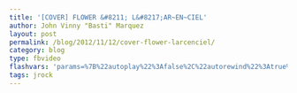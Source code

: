 ```yaml
---
title: '[COVER] FLOWER &#8211; L&#8217;AR~EN~CIEL'
author: John Vinny "Basti" Marquez
layout: post
permalink: /blog/2012/11/12/cover-flower-larcenciel/
category: blog
type: fbvideo
flashvars: 'params=%7B%22autoplay%22%3Afalse%2C%22autorewind%22%3Atrue%2C%22default_hd%22%3Afalse%2C%22dtsg%22%3A%22AQHXp7eFH87k%22%2C%22inline_player%22%3Afalse%2C%22lsd%22%3Anull%2C%22min_progress_update%22%3A300%2C%22pixel_ratio%22%3A1%2C%22player_origin%22%3A%22unknown%22%2C%22preload%22%3Afalse%2C%22source%22%3A%22snowlift%22%2C%22start_index%22%3A0%2C%22start_muted%22%3Afalse%2C%22use_spotlight%22%3Afalse%2C%22video_data%22%3A%5B%7B%22hd_src%22%3A%22https%3A%5C%2F%5C%2Ffbcdn-video-a.akamaihd.net%5C%2Fhvideo-ak-xpf1%5C%2Fv%5C%2Ft43.1792-2%5C%2F864594_4949017642220_3158257870_n.mp4%3Foh%3Df5234e7ff20ca448d9d3e6db6c015f94%26oe%3D53879F83%26__gda__%3D1401396443_a485c3b246f09be7615fb93c19d4d5ff%22%2C%22is_hds%22%3Afalse%2C%22index%22%3A0%2C%22rotation%22%3A0%2C%22sd_src%22%3A%22https%3A%5C%2F%5C%2Ffbcdn-video-a.akamaihd.net%5C%2Fhvideo-ak-xap1%5C%2Fv%5C%2Ft42.1790-2%5C%2F1182815_10200958117334134_20105_n.mp4%3Foh%3D1fee2096275e9859d700439e94daa494%26oe%3D53879B7D%26__gda__%3D1401397024_6bfe81da7762f2c05dc59e768858c1d3%22%2C%22thumbnail_src%22%3A%22https%3A%5C%2F%5C%2Ffbcdn-vthumb-a.akamaihd.net%5C%2Fhvthumb-ak-xap1%5C%2Ft15.0-10%5C%2F50826_4410025047742_4410007167295_6141_580_b.jpg%22%2C%22thumbnail_height%22%3A540%2C%22thumbnail_width%22%3A960%2C%22video_duration%22%3A318%2C%22video_id%22%3A%224410007167295%22%7D%5D%7D&amp;width=960&amp;height=540&amp;user=1202198586&amp;log=no&amp;div_id=id_538786bab28083160168146&amp;swf_id=swf_id_538786bab28083160168146&amp;browser=Chrome+35.0.1916.114&amp;tracking_domain=https%3A%2F%2Fpixel.facebook.com&amp;post_form_id=&amp;string_table=https%3A%2F%2Fs-static.ak.facebook.com%2Fflash_strings.php%2Ft97318%2Fen_US'
tags: jrock
---
```

